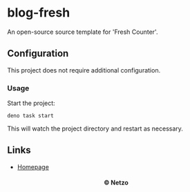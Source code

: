 # blog-fresh

An open-source source template for 'Fresh Counter'.

## Configuration

This project does not require additional configuration.

### Usage

Start the project:

```
deno task start
```

This will watch the project directory and restart as necessary.

## Links

- [Homepage](https://app.netzo.io/templates/blog-fresh)

<div align="center">
  <h4>© Netzo</h4>
</div>
